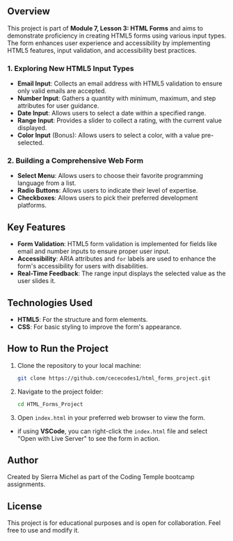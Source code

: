 
## Overview
This project is part of **Module 7, Lesson 3: HTML Forms** and aims to demonstrate proficiency in creating HTML5 forms using various input types. The form enhances user experience and accessibility by implementing HTML5 features, input validation, and accessibility best practices.

### 1. Exploring New HTML5 Input Types
- **Email Input**: Collects an email address with HTML5 validation to ensure only valid emails are accepted.
- **Number Input**: Gathers a quantity with minimum, maximum, and step attributes for user guidance.
- **Date Input**: Allows users to select a date within a specified range.
- **Range Input**: Provides a slider to collect a rating, with the current value displayed.
- **Color Input** (Bonus): Allows users to select a color, with a value pre-selected.

### 2. Building a Comprehensive Web Form
- **Select Menu**: Allows users to choose their favorite programming language from a list.
- **Radio Buttons**: Allows users to indicate their level of expertise.
- **Checkboxes**: Allows users to pick their preferred development platforms.

## Key Features
- **Form Validation**: HTML5 form validation is implemented for fields like email and number inputs to ensure proper user input.
- **Accessibility**: ARIA attributes and `for` labels are used to enhance the form's accessibility for users with disabilities.
- **Real-Time Feedback**: The range input displays the selected value as the user slides it.
  
## Technologies Used
- **HTML5**: For the structure and form elements.
- **CSS**: For basic styling to improve the form's appearance.

## How to Run the Project
1. Clone the repository to your local machine:
    ```bash
    git clone https://github.com/cececodes1/html_forms_project.git
    ```
2. Navigate to the project folder:
    ```bash
    cd HTML_Forms_Project
    ```
3. Open `index.html` in your preferred web browser to view the form.

- if using **VSCode**, you can right-click the `index.html` file and select "Open with Live Server" to see the form in action.


## Author
Created by Sierra Michel as part of the Coding Temple bootcamp assignments.

## License
This project is for educational purposes and is open for collaboration. Feel free to use and modify it.
```

